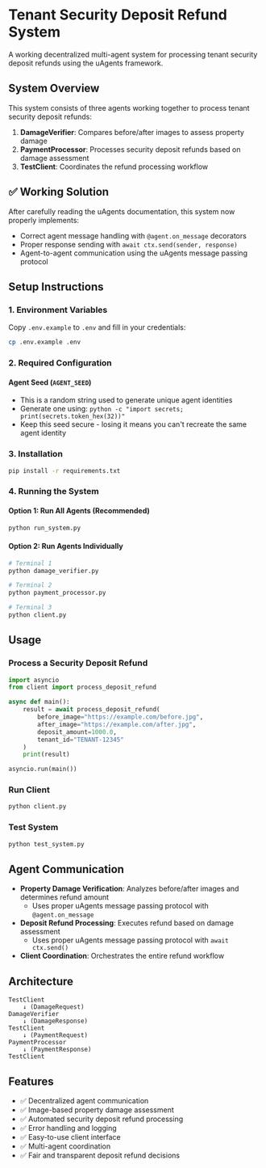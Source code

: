 # Tenant Security Deposit Refund System

A working decentralized multi-agent system for processing tenant security deposit refunds using the uAgents framework.

## System Overview

This system consists of three agents working together to process tenant security deposit refunds:

1. **DamageVerifier**: Compares before/after images to assess property damage
2. **PaymentProcessor**: Processes security deposit refunds based on damage assessment
3. **TestClient**: Coordinates the refund processing workflow

## ✅ Working Solution

After carefully reading the uAgents documentation, this system now properly implements:
- Correct agent message handling with `@agent.on_message` decorators
- Proper response sending with `await ctx.send(sender, response)`
- Agent-to-agent communication using the uAgents message passing protocol

## Setup Instructions

### 1. Environment Variables
Copy `.env.example` to `.env` and fill in your credentials:

```bash
cp .env.example .env
```

### 2. Required Configuration

#### Agent Seed (`AGENT_SEED`)
- This is a random string used to generate unique agent identities
- Generate one using: `python -c "import secrets; print(secrets.token_hex(32))"`
- Keep this seed secure - losing it means you can't recreate the same agent identity

### 3. Installation
```bash
pip install -r requirements.txt
```

### 4. Running the System

#### Option 1: Run All Agents (Recommended)
```bash
python run_system.py
```

#### Option 2: Run Agents Individually
```bash
# Terminal 1
python damage_verifier.py

# Terminal 2  
python payment_processor.py

# Terminal 3
python client.py
```

## Usage

### Process a Security Deposit Refund
```python
import asyncio
from client import process_deposit_refund

async def main():
    result = await process_deposit_refund(
        before_image="https://example.com/before.jpg",
        after_image="https://example.com/after.jpg",
        deposit_amount=1000.0,
        tenant_id="TENANT-12345"
    )
    print(result)

asyncio.run(main())
```

### Run Client
```bash
python client.py
```

### Test System
```bash
python test_system.py
```

## Agent Communication

- **Property Damage Verification**: Analyzes before/after images and determines refund amount
  - Uses proper uAgents message passing protocol with `@agent.on_message`
- **Deposit Refund Processing**: Executes refund based on damage assessment  
  - Uses proper uAgents message passing protocol with `await ctx.send()`
- **Client Coordination**: Orchestrates the entire refund workflow

## Architecture

```
TestClient
    ↓ (DamageRequest)
DamageVerifier
    ↓ (DamageResponse)
TestClient  
    ↓ (PaymentRequest)
PaymentProcessor
    ↓ (PaymentResponse)
TestClient
```

## Features

- ✅ Decentralized agent communication
- ✅ Image-based property damage assessment
- ✅ Automated security deposit refund processing
- ✅ Error handling and logging
- ✅ Easy-to-use client interface
- ✅ Multi-agent coordination
- ✅ Fair and transparent deposit refund decisions
